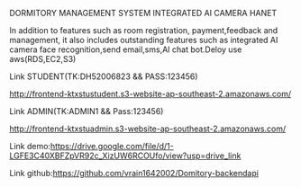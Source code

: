 DORMITORY MANAGEMENT SYSTEM INTEGRATED AI CAMERA HANET 

In addition to features such as room registration, payment,feedback and management, it also includes outstanding features such as  integrated AI camera face recognition,send email,sms,AI chat bot.Deloy use aws(RDS,EC2,S3) 



Link STUDENT(TK:DH52006823 && PASS:123456)

http://frontend-ktxstustudent.s3-website-ap-southeast-2.amazonaws.com/

Link ADMIN(TK:ADMIN1 && Pass:123456)

http://frontend-ktxstuadmin.s3-website-ap-southeast-2.amazonaws.com/

Link demo:https://drive.google.com/file/d/1-LGFE3C40XBFZpVR92c_XizUW6RCOUfo/view?usp=drive_link

Link github:https://github.com/vrain1642002/Domitory-backendapi
